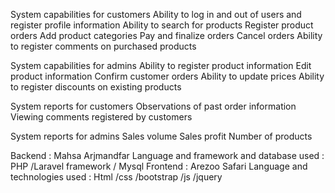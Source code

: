 System capabilities for customers
Ability to log in and out of users and register profile information
Ability to search for products
Register product orders
Add product categories
Pay and finalize orders
Cancel orders
Ability to register comments on purchased products

System capabilities for admins
Ability to register product information
Edit product information
Confirm customer orders
Ability to update prices
Ability to register discounts on existing products

System reports for customers
Observations of past order information
Viewing comments registered by customers

System reports for admins
Sales volume
Sales profit
Number of products


Backend : Mahsa Arjmandfar
Language and framework and database used : PHP /Laravel framework / Mysql
Frontend : Arezoo Safari
Language and technologies used : Html /css /bootstrap /js /jquery 
